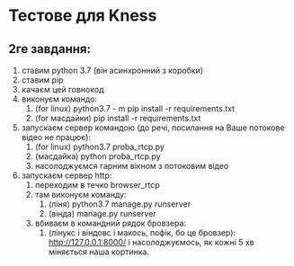# Тестове для Kness
## 2ге завдання:
1) ставим python 3.7 (він асинхронний з коробки)  
2) ставим pip
3) качаєм цей говнокод
4) виконуєм командо: 
    1) (for linux) python3.7 - m pip install -r requirements.txt
    2) (for масдайки) pip install -r requirements.txt
5) запускаєм сервер командою (до речі, посилання на Ваше потокове відео не працює):
     1) (for linux) python3.7 proba_rtcp.py
     2) (масдайка) python proba_rtcp.py
     3) насолоджуємся гарним вікном з потоковим відео
 6) запускаєм сервер http: 
    1) переходим в течко browser_rtcp
    2) там виконуєм команду:
        1) (ліня) python3.7 manage.py runserver
        2) (вінда) manage.py runserver
    3) вбиваєм в командний рядок бровзера:
        1) (лінукс і віндовс і макось, пофік, бо це бровзер): http://127.0.0.1:8000/ і насолоджуємось, як кожні 5 хв міняється наша кортинка.
